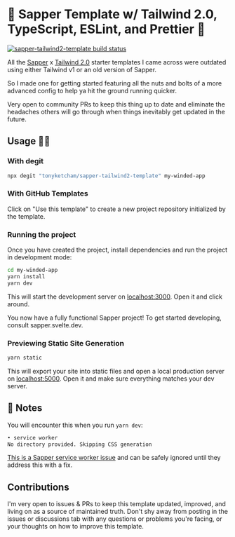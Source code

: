 # 🐝 Sapper Template w/ Tailwind 2.0, TypeScript, ESLint, and Prettier 🍯

[![sapper-tailwind2-template build status](https://circleci.com/gh/tonyketcham/sapper-tailwind2-template/tree/master.svg?style=svg)](https://app.circleci.com/pipelines/github/tonyketcham/sapper-tailwind2-template)

All the [Sapper](https://github.com/sveltejs/sapper) x [Tailwind 2.0](https://tailwindcss.com) starter templates I came across were outdated using either Tailwind v1 or an old version of Sapper.

So I made one for getting started featuring all the nuts and bolts of a more advanced config to help ya hit the ground running quicker.

Very open to community PRs to keep this thing up to date and eliminate the headaches others will go through when things inevitably get updated in the future.

## Usage 🧙‍♂️

### With degit

```bash
npx degit "tonyketcham/sapper-tailwind2-template" my-winded-app
```

### With GitHub Templates

Click on "Use this template" to create a new project repository initialized by the template.

### Running the project

Once you have created the project, install dependencies and run the project in development mode:

```bash
cd my-winded-app
yarn install
yarn dev
```

This will start the development server on [localhost:3000](localhost:3000). Open it and click around.

You now have a fully functional Sapper project! To get started developing, consult sapper.svelte.dev.

### Previewing Static Site Generation

```bash
yarn static
```

This will export your site into static files and open a local production server on [localhost:5000](localhost:5000). Open it and make sure everything matches your dev server.

## 📝 Notes
You will encounter this when you run `yarn dev`:

```sh
• service worker
No directory provided. Skipping CSS generation
```
[This is a Sapper service worker issue](https://github.com/sveltejs/sapper-template/issues/298) and can be safely ignored until they address this with a fix.

## Contributions

I'm very open to issues & PRs to keep this template updated, improved, and living on as a source of maintained truth. Don't shy away from posting in the issues or discussions tab with any questions or problems you're facing, or your thoughts on how to improve this template.
